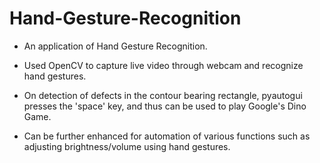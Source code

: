 # Hand-Gesture-Recognition
- An application of Hand Gesture Recognition.

- Used OpenCV to capture live video through webcam and recognize hand gestures.

- On detection of defects in the contour bearing rectangle, pyautogui presses the 'space' key, and thus can be used to play Google's Dino Game.

- Can be further enhanced for automation of various functions such as adjusting brightness/volume using hand gestures.


